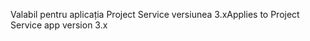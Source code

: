 <span data-ttu-id="5085f-101">Valabil pentru aplicația Project Service versiunea 3.x</span><span class="sxs-lookup"><span data-stu-id="5085f-101">Applies to Project Service app version 3.x</span></span>
